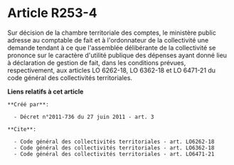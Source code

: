 # Article R253-4

Sur décision de la chambre territoriale des comptes, le ministère public adresse au comptable de fait et à l'ordonnateur de
la collectivité une demande tendant à ce que l'assemblée délibérante de la collectivité se prononce sur le caractère
d'utilité publique des dépenses ayant donné lieu à déclaration de gestion de fait, dans les conditions prévues,
respectivement, aux articles LO 6262-18, LO 6362-18 et LO 6471-21 du code général des collectivités territoriales.

**Liens relatifs à cet article**

	**Créé par**:

	  - Décret n°2011-736 du 27 juin 2011 - art. 3

	**Cite**:

	  - Code général des collectivités territoriales - art. LO6262-18
	  - Code général des collectivités territoriales - art. LO6362-18
	  - Code général des collectivités territoriales - art. LO6471-21
